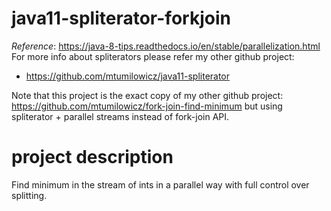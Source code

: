 # java11-spliterator-forkjoin

_Reference_: https://java-8-tips.readthedocs.io/en/stable/parallelization.html  
For more info about spliterators please refer my other github project:
* https://github.com/mtumilowicz/java11-spliterator

Note that this project is the exact copy of my other github project:
https://github.com/mtumilowicz/fork-join-find-minimum
but using spliterator + parallel streams instead of fork-join API.

# project description
Find minimum in the stream of ints in a parallel way with full
control over splitting.